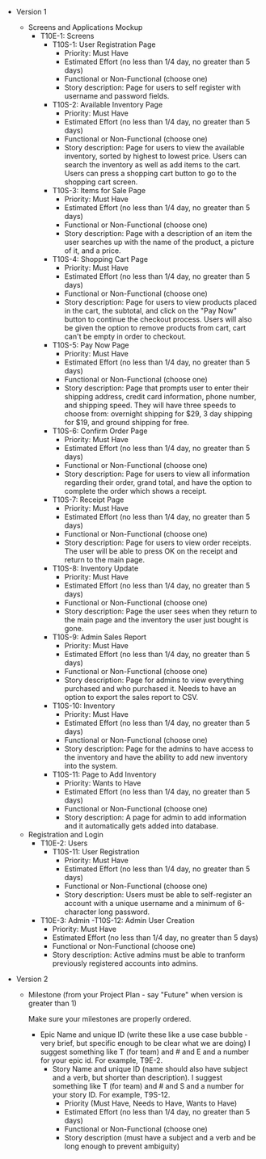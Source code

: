 - Version 1
  - Screens and Applications Mockup
    - T10E-1: Screens
      - T10S-1: User Registration Page
        - Priority: Must Have
        - Estimated Effort (no less than 1/4 day, no greater than 5 days)
        - Functional or Non-Functional (choose one)
        - Story description: Page for users to self register with username and password fields.
      - T10S-2: Available Inventory Page
        - Priority: Must Have
        - Estimated Effort (no less than 1/4 day, no greater than 5 days)
        - Functional or Non-Functional (choose one)
        - Story description: Page for users to view the available inventory, sorted by highest to lowest price. Users can search the inventory as well as add items to the cart. Users can press a shopping cart button to go to the shopping cart screen.
      - T10S-3: Items for Sale Page
        - Priority: Must Have
        - Estimated Effort (no less than 1/4 day, no greater than 5 days)
        - Functional or Non-Functional (choose one)
        - Story description: Page with a description of an item the user searches up with the name of the product, a picture of it, and a price.
      - T10S-4: Shopping Cart Page
        - Priority: Must Have
        - Estimated Effort (no less than 1/4 day, no greater than 5 days)
        - Functional or Non-Functional (choose one)
        - Story description: Page for users to view products placed in the cart, the subtotal, and click on the "Pay Now" button to continue the checkout process. Users will also be given the option to remove products from cart, cart can't be empty in order to checkout.
      - T10S-5: Pay Now Page
        - Priority: Must Have
        - Estimated Effort (no less than 1/4 day, no greater than 5 days)
        - Functional or Non-Functional (choose one)
        - Story description: Page that prompts user to enter their shipping address, credit card information, phone number, and shipping speed. They will have three speeds to choose from: overnight shipping for $29, 3 day shipping for $19, and ground shipping for free.
      - T10S-6: Confirm Order Page
        - Priority: Must Have
        - Estimated Effort (no less than 1/4 day, no greater than 5 days)
        - Functional or Non-Functional (choose one)
        - Story description: Page for users to view all information regarding their order, grand total, and have the option to complete the order which shows a receipt. 
      - T10S-7: Receipt Page
        - Priority: Must Have
        - Estimated Effort (no less than 1/4 day, no greater than 5 days)
        - Functional or Non-Functional (choose one)
        - Story description: Page for users to view order receipts. The user will be able to press OK on the receipt and return to the main page.
      - T10S-8: Inventory Update
        - Priority: Must Have
        - Estimated Effort (no less than 1/4 day, no greater than 5 days)
        - Functional or Non-Functional (choose one)
        - Story description: Page the user sees when they return to the main page and the inventory the user just bought is gone.
      - T10S-9: Admin Sales Report
        - Priority: Must Have
        - Estimated Effort (no less than 1/4 day, no greater than 5 days)
        - Functional or Non-Functional (choose one)
        - Story description: Page for admins to view everything purchased and who purchased it. Needs to have an option to export the sales report to CSV.
      - T10S-10: Inventory
        - Priority: Must Have
        - Estimated Effort (no less than 1/4 day, no greater than 5 days)
        - Functional or Non-Functional (choose one)
        - Story description: Page for the admins to have access to the inventory and have the ability to add new inventory into the system.
      - T10S-11: Page to Add Inventory
        - Priority: Wants to Have
        - Estimated Effort (no less than 1/4 day, no greater than 5 days)
        - Functional or Non-Functional (choose one)
        - Story description: A page for admin to add information and it automatically gets added into database.
  - Registration and Login
    - T10E-2: Users
      - T10S-11: User Registration 
        - Priority: Must Have
        - Estimated Effort (no less than 1/4 day, no greater than 5 days)
        - Functional or Non-Functional (choose one)
        - Story description: Users must be able to self-register an account with a unique username and a minimum of 6-character long password.
    - T10E-3: Admin
      -T10S-12: Admin User Creation
        - Priority: Must Have 
        - Estimated Effort (no less than 1/4 day, no greater than 5 days)
        - Functional or Non-Functional (choose one)
        - Story description: Active admins must be able to tranform previously registered accounts into admins.

- Version 2

  - Milestone (from your Project Plan - say "Future" when version is greater than 1)

     

    Make sure your milestones are properly ordered.

    - Epic Name and unique ID (write these like a use case bubble - very brief, but specific enough to be clear what we are doing) I suggest something like T (for team) and # and E and a number for your epic id. For example, T9E-2.
      - Story Name and unique ID (name should also have subject and a verb, but shorter than description). I suggest something like T (for team) and # and S and a number for your story ID. For example, T9S-12.
        - Priority (Must Have, Needs to Have, Wants to Have)
        - Estimated Effort (no less than 1/4 day, no greater than 5 days)
        - Functional or Non-Functional (choose one)
        - Story description (must have a subject and a verb and be long enough to prevent ambiguity)
